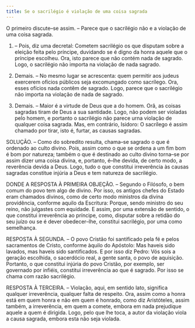 ```yaml
---
title: Se o sacrilégio é violação de uma coisa sagrada
---
```


O primeiro discute–se assim. – Parece que o sacrilégio não e a violação de uma coisa sagrada.  

1. – Pois, diz uma decretal: Cometem sacrilégio os que disputam sobre a eleição feita pelo príncipe, duvidando se é digno da honra aquele que o príncipe escolheu. Ora, isto parece que não contém nada de sagrado. Logo, o sacrilégio não importa na violação de nada sagrado.  

2. Demais. – No mesmo lugar se acrescenta: quem permitir aos judeus exercerem ofícios públicos seja excomungado como sacrílego. Ora, esses ofícios nada contêm de sagrado. Logo, parece que o sacrilégio não importa na violação de nada de sagrado.  

3. Demais. – Maior é a virtude de Deus que a do homem. Orâ, as coisas sagradas tiram de Deus a sua santidade. Logo, não podem ser violadas pelo homem, e portanto o sacrilégio não parece urna violação de qualquer coisa sagrada.  Mas, em contrário, Isidoro: O sacrílego é assim chamado por tirar, isto é, furtar, as causas sagradas.  

SOLUÇÃO. – Como do sobredito resulta, chama–se sagrado o que é ordenado ao culto divino. Pois, assim como o que se ordena a um fim bom é bom por natureza; também o que é destinado ao culto divino torna–se por assim dizer uma coisa divina, e, portanto, é–lhe devida, de certo modo, a reverência devida a Deus. Logo, tudo o que constitui irreverência às causas sagradas constitue injúria a Deus e tem natureza de sacrilégio.  

DONDE A RESPOSTA À PRIMEIRA OBJEÇÃO. – Segundo o Filósofo, o bem comum do povo tem algo de divino. Por isso, os antigos chefes do Estado eram chamados divinos, como de certo modo ministros da divina providência, conforme aquilo da Escritura: Porque, sendo ministro do seu reino, não julgastes com equidade. E assim, por uma extensão de sentido, o que constitui irreverência ao príncipe, como, disputar sobre a retidão do seu juízo ou se é dever obedecer–lhe, constitui sacrilégio, por uma como semelhança.  

RESPOSTA À SEGUNDA. – O povo Cristão foi santificado pela fé e pelos sacramentos de Cristo, conforme àquilo do Apóstolo: Mas haveis sido lavados, mas haveis sido santificados. E por isso diz Pedro: Vós sois a geração escolhida, o sacerdócio real, a gente santa, o povo de aquisição. Portanto, o que constitui injúria do povo Cristão, por exemplo, ser governado por infiéis, constitui irreverência ao que é sagrado. Por isso se chama com razão sacrilégio.  

RESPOSTA À TERCEIRA. – Violação, aqui, em sentido lato, significa qualquer irreverência, qualquer falta de respeito. Ora, assim como a honra está em quem honra e não em quem é honrado, como diz Aristóteles, assim também, a irreverência, em quem a comete, embora em nada prejudique aquele a quem é dirigida. Logo, pelo que lhe toca, a autor da violação viola a causa sagrada, embora esta não seja violada.